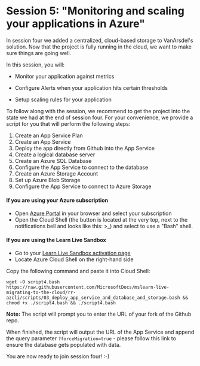 # Session 5: "Monitoring and scaling your applications in Azure"

In session four we added a centralized, cloud-based storage to VanArsdel's solution. Now that the project is fully running in the cloud, we want to make sure things are going well.

In this session, you will:

* Monitor your application against metrics

* Configure Alerts when your application hits certain thresholds

* Setup scaling rules for your application

To follow along with the session, we recommend to get the project into the state we had at the end of session four. For your convenience, we provide a script for you that will perform the following steps:

1. Create an App Service Plan
2. Create an App Service
3. Deploy the app directly from Github into the App Service
4. Create a logical database server
5. Create an Azure SQL Database
6. Configure the App Service to connect to the database
7. Create an Azure Storage Account
8. Set up Azure Blob Storage
9. Configure the App Service to connect to Azure Storage

#### If you are using your Azure subscription

- Open [Azure Portal](https://portal.azure.com) in your browser and select your subscription
- Open the Cloud Shell (the button is located at the very top, next to the notifications bell and looks like this: >_) and select to use a "Bash" shell.

#### If you are using the Learn Live Sandbox

- Go to your [Learn Live Sandbox activation page](https://aka.ms/learnlivesandbox)
- Locate Azure Cloud Shell on the right-hand side

Copy the following command and paste it into Cloud Shell:

`wget -O script4.bash https://raw.githubusercontent.com/MicrosoftDocs/mslearn-live-migrating-to-the-cloud/rr-azcli/scripts/03_deploy_app_service_and_database_and_storage.bash && chmod +x ./script4.bash && ./script4.bash`

**Note:** The script will prompt you to enter the URL of your fork of the Github repo. 

When finished, the script will output the URL of the App Service and append the query parameter `?forceMigration=true` - please follow this link to ensure the database gets populated with data.

You are now ready to join session four! :-)